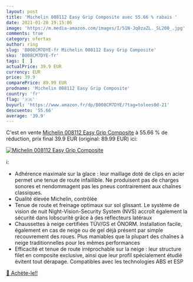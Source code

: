 ```yaml
---
layout: post
title: 'Michelin 008112 Easy Grip Composite avec 55.66 % rabais '
date: 2021-01-28 19:15:06
image: 'https://m.media-amazon.com/images/I/51N-Jq0zaZL._SL200_.jpg'
comments: true
category: ofertas
author: ring
slug: 'B008CM7DYE-fr Michelin 008112 Easy Grip Composite'
sku: 'B008CM7DYE-fr'
tags: [  ]
actualPrice: 39.9 EUR
currency: EUR
price: 39.9
comparePrice: 89.99 EUR
prodname: 'Michelin 008112 Easy Grip Composite'
country: 'fr'
flag: '🇫🇷'
buyurl: 'https://www.amazon.fr/dp/B008CM7DYE/?tag=tolees0d-21'
descuento: '55.66'
average: '39.9'
---
```


C'est en vente [Michelin 008112 Easy Grip Composite](https://www.amazon.fr/dp/B008CM7DYE/?tag=tolees0d-21)  à  55.66 % de réduction, prix final  39.9 EUR (original: 89.99 EUR) ici:

[![Michelin 008112 Easy Grip Composite](https://m.media-amazon.com/images/I/51N-Jq0zaZL._SL200_.jpg)](https://www.amazon.fr/dp/B008CM7DYE/?tag=tolees0d-21)

ℹ️:

- Adhérence maximale sur la glace : leur maillage doté de clips en acier permet une tenue de route infaillible. Ne produisent pas de charges sonores et nendommagent pas les pneus contrairement aux chaînes classiques.
- Qualité élevée Michelin, contrôlée
- Tenue de route et freinage optimaux sur sol glissant. Le système de vision de nuit Night-Vision-Security System (NVS) accroît également la sécurité dans lobscurité grâce à des réflecteurs latéraux
- Chaussettes à neige certifiées TÜV/GS et ÖNORM. Installation facile, également en cas de neige ou de gel déjà présent par simple recouvrement des roues. Plus maniables que la plupart des chaînes à neige traditionnelles pour les mêmes performances
- Efficacité et tenue de route irréprochable sur la neige : leur structure filet en composite exclusive, ainsi que leur profil spécialement étudié évitent tout dérapage. Compatibles avec les technologies ABS et ESP

[🛒 Achète-le!!](https://www.amazon.fr/dp/B008CM7DYE/?tag=tolees0d-21)
